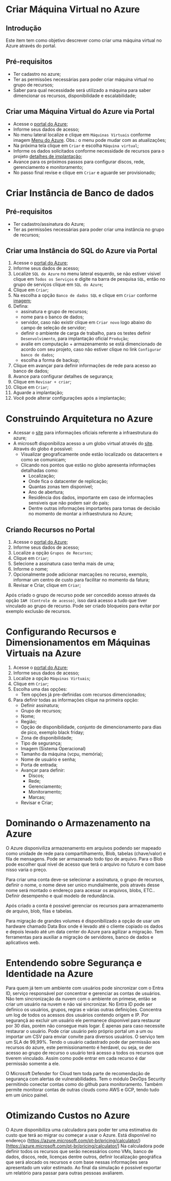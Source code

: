# Criar Máquina Virtual no Azure

## Introdução
Este item tem como objetivo descrever como criar uma máquina virtual no Azure através do portal.

## Pré-requisitos
- Ter cadastro no azure;
- Ter as permissões necessárias para poder criar máquina virtual no grupo de recursos;
- Saber para qual necessidade será utilizado a máquina para saber dimencionar os recursos, disponibilidade e escalabilidade;

## Criar uma Máquina Virtual do Azure via Portal
- Acesse o [portal do Azure](https://portal.azure.com/);
- Informe seus dados de acesso;
- No menu lateral localize e clique em `Máquinas Virtuais` conforme imagem [Menu do Azure](/images/menu.png). Obs.: o menu pode mudar com as atualizações;
- Na próxima tela clique em `Criar` e escolha `Máquina virtual`;
- Informe os dados solicitados conforme necessidade de recursos para o projeto [detalhes de implantação](/images/detalhe.png);
- Avance para os próximos passos para configurar discos, rede, gerenciamento e monitoramento;
- No passo final revise e clique em `Criar` e aguarde ser provisionado;

# Criar Instância de Banco de dados

## Pré-requisitos
- Ter cadastro/assinatura do Azure;
- Ter as permissões necessárias para poder criar uma instância no grupo de recursos;

## Criar uma Instância do SQL do Azure via Portal

1. Acesse o [portal do Azure](https://portal.azure.com/);
2. Informe seus dados de acesso;
3. Localize `SQL do Azure` no menu lateral esquerdo, se não estiver visivel clique em `Todos os Serviços` e digite na barra de pesquisa `SQL`, então no grupo de serviços clique em `SQL do Azure`;
4. Clique em `Criar`;
5. Na escolha a opção `Banco de dados SQL` e clique em `Criar` conforme [imagem](/images/criar-instancia-sql.png);
6. Defina:
	- assinatura e grupo de recursos;
	- nome para o banco de dados;
	- servidor, caso não existir clique em `Criar novo` logo abaixo do campo de seleção de servidor;
	- definir o ambiente de carga de trabalho, para os testes definir `Desenvolvimento`, para implantação oficial `Produção`;
	- avalie em computação + armazenamento se está dimencionado de acordo com seu projeto, caso não estiver clique no link `Configurar banco de dados`;
	- escolha a forma de backup;
7. Clique em avançar para definir informações de rede para acesso ao banco de dados;
8. Avance para configurar detalhes de segurança;
9. Clique em `Revisar + criar`;
10. Clique em `Criar`;
11. Aguarde a implantação;
12. Você pode alterar configurações após a implantação;

# Construindo Arquitetura no Azure

- Acessar o [site](https://azure.microsoft.com/pt-br/explore/global-infrastructure) para informações oficiais referente a infraestrutura do azure;
- A microsoft disponibiliza acesso a um globo virtual através do [site](https://datacenters.microsoft.com/globe/explore). Através do globo é possível:
	- Visualizar geograficamente onde estão localizado os datacenters e como se comunicam;
	- Clicando nos pontos que estão no globo apresenta informações detalhadas como:
		- Localização;
		- Onde fica o datacenter de replicação;
		- Quantas zonas tem disponível;
		- Ano de abertura;
		- Residência dos dados, importante em caso de informações sensiveis que não podem sair do país;
		- Dentre outras informações importantes para tomas de decisão no momento de montar a infraestrutura no Azure;

## Criando Recursos no Portal

1. Acesse o [portal do Azure](https://portal.azure.com/);
2. Informe seus dados de acesso;
3. Localize a opção `Grupos de Recursos`;
4. Clique em `Criar`;
5. Selecione a assinatura caso tenha mais de uma;
6. Informe o nome;
7. Opcionalmente pode adicionar marcações no recurso, exemplo, informar um centro de custo para facilitar no momento da fatura;
8. Revisar e Criar, clique em `Criar`;

Após criado o grupo de recurso pode ser concedido acesso através da opção `IAM (Controle de acesso)`, isso dará acesso a tudo que tiver vinculado ao grupo de recurso.
Pode ser criado bloqueios para evitar por exemplo exclusão de recursos.

# Configurando Recursos e Dimensionamentos em Máquinas Virtuais na Azure

1. Acesse o [portal do Azure](https://portal.azure.com/);
2. Informe seus dados de acesso;
3. Localize a opção `Máquinas Virtuais`;
4. Clique em `Criar`;
5. Escolha uma das opções:
	- Tem opções já pre-definidas com recursos dimencionados;
6. Para definir todas as informações clique na primeira opção:
	- Definir assinatura;
	- Grupo de recursos;
	- Nome;
	- Região;
	- Opção de disponibilidade, conjunto de dimencionamento para dias de pico, exemplo black friday;
	- Zona de disponibilidade;
	- Tipo de segurança;
	- Imagem (Sistema Operacional)
	- Tamanho da máquina (vcpu, memória);
	- Nome de usuário e senha;
	- Porta de entrada;
	- Avançar para definir:
		- Discos;
		- Rede;
		- Gerenciamento;
		- Monitoramento;
		- Marcas;
	- Revisar e Criar;
	
# Dominando o Armazenamento na Azure

O Azure disponiviliza armazenamento em arquivos podendo ser mapeado como unidade de rede para compartilhamento, Blob, tabelas (chave/valor) e fila de mensagens.
Pode ser armazenado todo tipo de arquivo. Para o Blob pode escolher qual nivel de acesso que terá o arquivo no futuro e com base nisso varia o preço.

Para criar uma conta deve-se selecionar a assinatura, o grupo de recursos, definir o nome, o nome deve ser unico mundialmente, pois através desse nome será montado o endereço para acessar os arquivos, blobs, ETC..
Definir desempenho e qual modelo de redundância.

Após criado a conta é possivel gerenciar os recursos para armazenamento de arquivo, blob, filas e tabelas.

Para migração de grandes volumes é disponibilizado a opção de usar um hardware chamado Data Box onde é levado até o cliente copiado os dados e depois levado até um data center do Azure para agilizar a migração.
Tem ferramentas para auxiliar a migração de servidores, banco de dados e aplicativos web.

# Entendendo sobre Segurança e Identidade na Azure

Para quem já tem um ambiente com usuários pode sincronizar com o Entra ID, serviço responsável por concentrar e gerenciar as contas de usuários.
Não tem sincronização da nuvem com o ambiente on primese, então se criar um usuário na nuvem e não vai sincronizar.
No Entra ID pode ser definico os usuários, grupos, regras e várias outras definições.
Concentra um log de todos os acessos dos usuários contendo origem e IP.
Por segurançã ao excluir um usuário ele permanece disponível para restaurar por 30 dias, porém não consegue mais logar. É apenas para caso necessite restaurar o usuário.
Pode criar usuário pelo próprio portal um a um ou importar um CSV para enviar convite para diversos usuários.
O serviço tem um SLA de 99,99%.
Tendo o usuário cadastrado pode dar permissão aos recursos do azure, este permissionamento é herdavel, ou seja, se der acesso ao grupo de recurso o usuário terá acesso a todos os recursos que tiverem vinculado. Assim como pode entrar em cada recurso é dar permissão somente a ele. 

O Microsoft Defender for Cloud tem toda parte de recomendação de segurança com alertas de vulnerabilidades.
Tem o módulo DevOps Security permitindo conectar contas como do github para monitoramento. Também permite monitorar contas de outras clouds como AWS e GCP, tendo tudo em um único painel.

# Otimizando Custos no Azure

O Azure disponibiliza uma calculadora para poder ter uma estimativa do custo que terá ao migrar ou começar a usar o Azure. Está disponível no endereço (https://azure.microsoft.com/pt-br/pricing/calculator/)[https://azure.microsoft.com/pt-br/pricing/calculator/]
Na calculadora pode definir todos os recursos que serão necessários como VMs, banco de dados, discos, rede, licenças dentre outros, definir localização geográfica que será alocado os recursos e com base nessas informações sera apresentado um valor estimado.
Ao final da simulação é possível exportar um relatório para passar para outras pessoas avaliarem.
